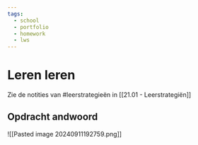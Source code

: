 ```yaml
---
tags:
  - school
  - portfolio
  - homework
  - lws
---
```

# Leren leren
Zie de notities van #leerstrategieën in [[21.01 - Leerstrategiën]]

## Opdracht andwoord
![[Pasted image 20240911192759.png]]
